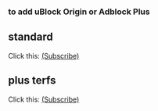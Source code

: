 ### to add uBlock Origin or Adblock Plus
## standard
Click this: [(Subscribe)](https://subscribe.adblockplus.org/?location=https://raw.githubusercontent.com/lukkan99/alt-right-filter-list/master/filterlist&title=alt%20right%20filter%20list)

## plus terfs
Click this: [(Subscribe)](https://subscribe.adblockplus.org/?location=https://raw.githubusercontent.com/lukkan99/alt-right-filter-list/master/FilterlistPlusTerfs&title=alt%20right%20filter%20list%20plus%20terfs)
